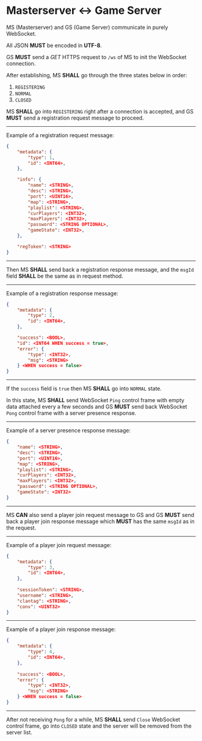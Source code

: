 # Masterserver <-> Game Server

MS (Masterserver) and GS (Game Server) communicate in purely WebSocket.

All JSON **MUST** be encoded in **UTF-8**.

GS **MUST** send a *GET* HTTPS request to `/ws` of MS to init the WebSocket connection.

After establishing, MS **SHALL** go through the three states below in order:

1. `REGISTERING`
2. `NORMAL`
3. `CLOSED`

MS **SHALL** go into `REGISTERING` right after a connection is accepted, and GS **MUST** send a registration request message to proceed.

---
Example of a registration request message:
```json
{
    "metadata": {
        "type": 1,
        "id": <INT64>,
    },

    "info": {
        "name": <STRING>,
        "desc": <STRING>,
        "port": <UINT16>,
        "map": <STRING>,
        "playlist": <STRING>,
        "curPlayers": <INT32>,
        "maxPlayers": <INT32>,
        "password": <STRING OPTIONAL>,
        "gameState": <INT32>,
    },

    "regToken": <STRING>
}
```
---

Then MS **SHALL** send back a registration response message, and the `msgId` field **SHALL** be the same as in request method.

---
Example of a registration response message:
```json
{
    "metadata": {
        "type": 2,
        "id": <INT64>,
    },

    "success": <BOOL>,
    "id": <INT64 WHEN success = true>,
    "error": {
        "type": <INT32>,
        "msg": <STRING>
    } <WHEN success = false>
}
```
---

If the `success` field is `true` then MS **SHALL** go into `NORMAL` state.

In this state, MS **SHALL** send WebSocket `Ping` control frame with empty data attached every a few seconds and GS **MUST** send back WebSocket `Pong` control frame with a server presence response.

---
Example of a server presence response message:
```json
{
    "name": <STRING>,
    "desc": <STRING>,
    "port": <UINT16>,
    "map": <STRING>,
    "playlist": <STRING>,
    "curPlayers": <INT32>,
    "maxPlayers": <INT32>,
    "password": <STRING OPTIONAL>,
    "gameState": <INT32>
}
```
---

MS **CAN** also send a player join request message to GS and GS **MUST** send back a player join response message which **MUST** has the same `msgId` as in the request.

---
Example of a player join request message:
```json
{
    "metadata": {
        "type": 3,
        "id": <INT64>,
    },
    
    "sessionToken": <STRING>,
    "username": <STRING>,
    "clantag": <STRING>,
    "conv": <UINT32>
}
```
---
Example of a player join response message:
```json
{
    "metadata": {
        "type": 4,
        "id": <INT64>,
    },
    
    "success": <BOOL>,
    "error": {
        "type": <INT32>,
        "msg": <STRING>
    } <WHEN success = false>
}
```
---

After not receiving `Pong` for a while, MS **SHALL** send `Close` WebSocket control frame, go into `CLOSED` state and the server will be removed from the server list.